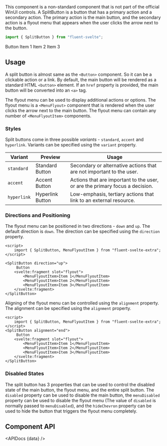 <script lang="ts">
    import { SplitButton, InfoBar, MenuFlyoutItem } from "$lib";
    import { Showcase, APIDocs } from "$site/lib";

    import data from "$lib/SplitButton/SplitButton.svelte?sveld&raw";
</script>

<InfoBar severity="caution">
  This component is a non-standard component that is not part of the official WinUI controls.
</InfoBar>
A SplitButton is a button that has a primary action and a secondary action. The primary action is the main button, and the secondary action is a flyout menu that appears when the user clicks the arrow next to the button.

```ts
import { SplitButton } from "fluent-svelte";
```

<Showcase columns={3} repl="0c6ca42e2c5c4868a7a8c1a1a45759eb">
    <SplitButton variant="standard">Button
    <svelte:fragment slot="flyout">
        <MenuFlyoutItem>Item 1</MenuFlyoutItem>
        <MenuFlyoutItem>Item 2</MenuFlyoutItem>
        <MenuFlyoutItem>Item 3</MenuFlyoutItem>
    </svelte:fragment>
    </SplitButton>
</Showcase>

## Usage

A split button is almost same as the `<Button>` component. So it can be a clickable action or a link. By default, the main button will be rendered as a standard HTML `<button>` element. If an `href` property is provided, the main button will be converted into an `<a>` tag.

The flyout menu can be used to display additional actions or options. The flyout menu is a `<MenuFlyout>` component that is rendered when the user clicks the arrow next to the main button. The flyout menu can contain any number of `<MenuFlyoutItem>` components.


### Styles

Split buttons come in three possible _variants_ - `standard`, `accent` and `hyperlink`. Variants can be specified using the `variant` property.

| Variant     | Preview                                               | Usage                                                                        |
| ----------- | ----------------------------------------------------- | ---------------------------------------------------------------------------- |
| `standard`  | <SplitButton variant="standard">Standard Button</SplitButton>   | Secondary or alternative actions that are not important to the user.         |
| `accent`    | <SplitButton variant="accent">Accent Button</SplitButton>       | Actions that are important to the user, or are the primary focus a decision. |
| `hyperlink` | <SplitButton variant="hyperlink">Hyperlink Button</SplitButton> | Low-emphasis, tertiary actions that link to an external resource.            |

### Directions and Positioning

The flyout menu can be positioned in two directions - `down` and `up`. The default direction is `down`. The direction can be specified using the `direction` property.

```svelte example
<script>
	import { SplitButton, MenuFlyoutItem } from "fluent-svelte-extra";
</script>

<SplitButton direction="up">
     Button
    <svelte:fragment slot="flyout">
        <MenuFlyoutItem>Item 1</MenuFlyoutItem>
        <MenuFlyoutItem>Item 2</MenuFlyoutItem>
        <MenuFlyoutItem>Item 3</MenuFlyoutItem>
    </svelte:fragment>
</SplitButton>
```
Aligning of the flyout menu can be controlled using the `alignment` property. The alignment can be specified using the `alignment` property.

```svelte example
<script>
    import { SplitButton, MenuFlyoutItem } from "fluent-svelte-extra";
</script>
<SplitButton alignment="end">
     Button
    <svelte:fragment slot="flyout">
        <MenuFlyoutItem>Item 1</MenuFlyoutItem>
        <MenuFlyoutItem>Item 2</MenuFlyoutItem>
        <MenuFlyoutItem>Item 3</MenuFlyoutItem>
    </svelte:fragment>
</SplitButton>
```

### Disabled States

The split button has 3 properties that can be used to control the disabled state of the main button, the flyout menu, and the entire split button. The `disabled` property can be used to disable the main button, the `menuDisabled` property can be used to disable the flyout menu (The value of `disabled` is normally passed to `menuDisabled`), and the `hideChevron` property can be used to hide the button that triggers the flyout menu completely.

## Component API

<APIDocs {data} />
